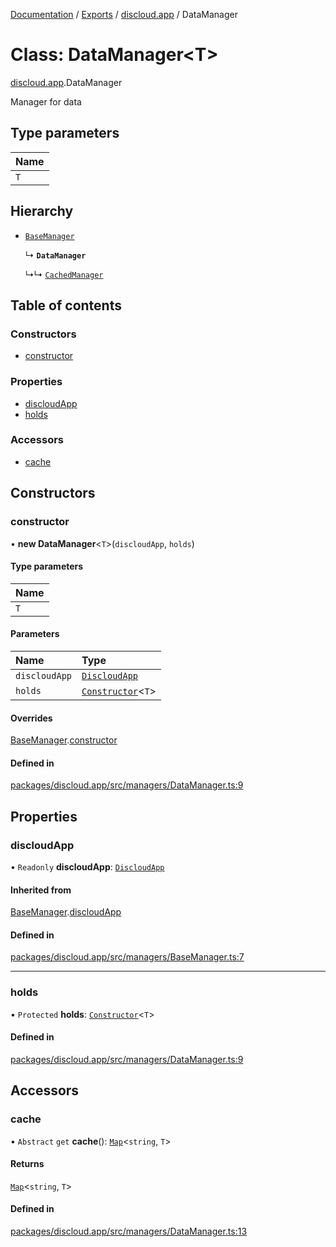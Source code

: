 [Documentation](../README.md) / [Exports](../modules.md) / [discloud.app](../modules/discloud_app.md) / DataManager

# Class: DataManager<T\>

[discloud.app](../modules/discloud_app.md).DataManager

Manager for data

## Type parameters

| Name |
| :------ |
| `T` |

## Hierarchy

- [`BaseManager`](discloud_app.BaseManager.md)

  ↳ **`DataManager`**

  ↳↳ [`CachedManager`](discloud_app.CachedManager.md)

## Table of contents

### Constructors

- [constructor](discloud_app.DataManager.md#constructor)

### Properties

- [discloudApp](discloud_app.DataManager.md#discloudapp)
- [holds](discloud_app.DataManager.md#holds)

### Accessors

- [cache](discloud_app.DataManager.md#cache)

## Constructors

### constructor

• **new DataManager**<`T`\>(`discloudApp`, `holds`)

#### Type parameters

| Name |
| :------ |
| `T` |

#### Parameters

| Name | Type |
| :------ | :------ |
| `discloudApp` | [`DiscloudApp`](discloud_app.DiscloudApp.md) |
| `holds` | [`Constructor`](../modules/discloud_app.md#constructor)<`T`\> |

#### Overrides

[BaseManager](discloud_app.BaseManager.md).[constructor](discloud_app.BaseManager.md#constructor)

#### Defined in

[packages/discloud.app/src/managers/DataManager.ts:9](https://github.com/discloud/discloud.app/blob/4f75b2e/packages/discloud.app/src/managers/DataManager.ts#L9)

## Properties

### discloudApp

• `Readonly` **discloudApp**: [`DiscloudApp`](discloud_app.DiscloudApp.md)

#### Inherited from

[BaseManager](discloud_app.BaseManager.md).[discloudApp](discloud_app.BaseManager.md#discloudapp)

#### Defined in

[packages/discloud.app/src/managers/BaseManager.ts:7](https://github.com/discloud/discloud.app/blob/4f75b2e/packages/discloud.app/src/managers/BaseManager.ts#L7)

___

### holds

• `Protected` **holds**: [`Constructor`](../modules/discloud_app.md#constructor)<`T`\>

#### Defined in

[packages/discloud.app/src/managers/DataManager.ts:9](https://github.com/discloud/discloud.app/blob/4f75b2e/packages/discloud.app/src/managers/DataManager.ts#L9)

## Accessors

### cache

• `Abstract` `get` **cache**(): [`Map`]( https://developer.mozilla.org/en-US/docs/Web/JavaScript/Reference/Global_Objects/Map )<`string`, `T`\>

#### Returns

[`Map`]( https://developer.mozilla.org/en-US/docs/Web/JavaScript/Reference/Global_Objects/Map )<`string`, `T`\>

#### Defined in

[packages/discloud.app/src/managers/DataManager.ts:13](https://github.com/discloud/discloud.app/blob/4f75b2e/packages/discloud.app/src/managers/DataManager.ts#L13)
